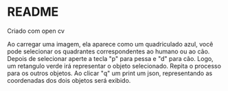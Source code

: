 # README

Criado com open cv

Ao carregar uma imagem, ela aparece como um quadriculado azul, você pode selecionar os quadrantes correspondentes ao humano ou ao cão. 
Depois de selecionar aperte a tecla "p" para pessa e "d" para cão.
Logo, um retangulo verde irá representar o objeto selecionado. Repita o processo para os outros objetos.
Ao clicar "q" um print um json, representando as coordenadas dos dois objetos será exibido.

